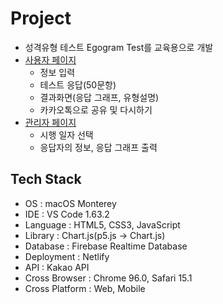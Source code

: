 # Project

* 성격유형 테스트 Egogram Test를 교육용으로 개발
* [사용자 페이지](https://www.egogram.shop/)
  - 정보 입력
  - 테스트 응답(50문항)
  - 결과화면(응답 그래프, 유형설명)
  - 카카오톡으로 공유 및 다시하기
* [관리자 페이지](https://www.egogram.shop/manager/)
  - 시행 일자 선택
  - 응답자의 정보, 응답 그래프 출력
  
## Tech Stack
- OS : macOS Monterey
- IDE : VS Code 1.63.2
- Language : HTML5, CSS3, JavaScript
- Library : Chart.js(p5.js -> Chart.js)
- Database : Firebase Realtime Database
- Deployment : Netlify
- API : Kakao API
- Cross Browser : Chrome 96.0, Safari 15.1
- Cross Platform : Web, Mobile
